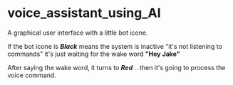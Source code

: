 # voice_assistant_using_AI
A graphical user interface with a little bot icone.

If the bot icone is ***Black*** means the system is inactive 
"it's not listening to commands" 
it's just waiting for the wake word **"Hey Jake"**

After saying the wake word, it turns to ***Red*** .. then it's going to process the voice command.